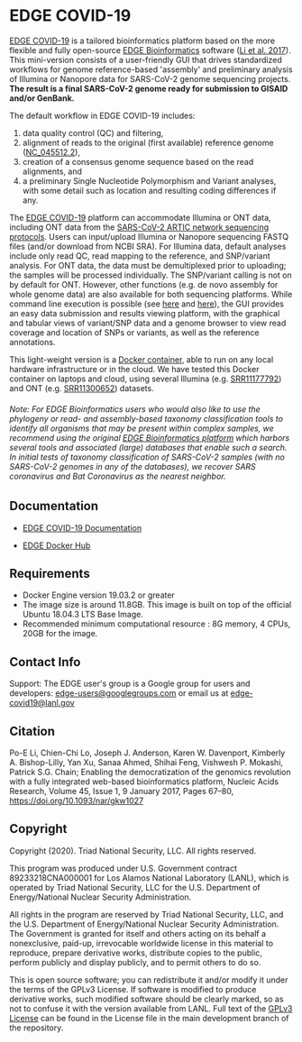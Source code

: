 # EDGE COVID-19

[EDGE COVID-19](https://edge-covid19.edgebioinformatics.org/) is a tailored bioinformatics platform based on the more flexible and fully open-source <a href="https://edgebioinformatics.org" target="_new">EDGE Bioinformatics</a> software (<a href="https://doi.org/10.1093/nar/gkw1027" target="_new">Li et al. 2017</a>). This mini-version consists of a user-friendly GUI that drives standardized workflows for genome reference-based 'assembly' and preliminary analysis of Illumina or Nanopore data for SARS-CoV-2 genome sequencing projects. <b>The result is a final SARS-CoV-2 genome ready for submission to GISAID and/or GenBank.</b>

The default workflow in EDGE COVID-19 includes:
                <ol>
                        <li> data quality control (QC) and filtering,</li>
                        <li> alignment of reads to the original (first available) reference genome (<a href="https://www.ncbi.nlm.nih.gov/nuccore/NC_045512.2/" target="_new">NC_045512.2</a>),</li>
                        <li> creation of a consensus genome sequence based on the read alignments, and </li>
                        <li> a preliminary Single Nucleotide Polymorphism and Variant analyses, with some detail such as location and resulting coding differences if any. </li>
                </ol>

The [EDGE COVID-19](https://edge-covid19.edgebioinformatics.org/) platform can accommodate Illumina or ONT data, including ONT data from the <a href="https://artic.network/ncov-2019" target="_new">SARS-CoV-2 ARTIC network sequencing protocols</a>. Users can input/upload Illumina or Nanopore sequencing FASTQ files (and/or download from NCBI SRA). For Illumina data, default analyses include only read QC, read mapping to the reference, and SNP/variant analysis. For ONT data, the data must be demultiplexed prior to uploading; the samples will be processed individually.  The SNP/variant calling is not on by default for ONT. However, other functions (e.g. de novo assembly for whole genome data) are also available for both sequencing platforms.  While command line execution is possible (see <a href="https://github.com/LANL-Bioinformatics/EDGE/tree/SARS-CoV2" target="_new">here</a> and <a href="https://gitlab.com/chienchi/reference-based_assembly" target="_new">here</a>), the GUI provides an easy data submission and results viewing platform, with the graphical and tabular views of variant/SNP data and a genome browser to view read coverage and location of SNPs or variants, as well as the reference annotations.

This light-weight version is a <a href="https://hub.docker.com/r/bioedge/edge-covid19" target="_new">Docker container</a>, able to run on any local hardware infrastructure or in the cloud. We have tested this Docker container on laptops and cloud, using several Illumina (e.g. <a href="https://trace.ncbi.nlm.nih.gov/Traces/study/?acc=SRR11177792" target="_new">SRR11177792</a>) and ONT (e.g. <a href="https://trace.ncbi.nlm.nih.gov/Traces/study/?acc=SRR11300652" target="_new">SRR11300652</a>) datasets.
 
###### Note: For EDGE Bioinformatics users who would also like to use the phylogeny or read- and assembly-based taxonomy classification tools to identify all organisms that may be present within complex samples, we recommend using the original <a href="https://edgebioinformatics.org" target="_new">EDGE Bioinformatics platform</a> which harbors several tools and associated (large) databases that enable such a search. <em>In initial tests of taxonomy classification of SARS-CoV-2 samples (with no SARS-CoV-2 genomes in any of the databases), we recover SARS coronavirus and Bat Coronavirus as the nearest neighbor.</em> 

## Documentation
	
* [EDGE COVID-19 Documentation](https://github.com/LANL-Bioinformatics/EDGE/blob/SARS-CoV2/edge_ui/docs/EDGE_COVID-19_guide.pdf)

* [EDGE Docker Hub](https://hub.docker.com/r/bioedge/edge-covid19)

## Requirements

* Docker Engine version 19.03.2 or greater
* The image size is around 11.8GB. This image is built on top of the official Ubuntu 18.04.3 LTS Base Image.
* Recommended minimum computational resource : 8G memory, 4 CPUs, 20GB for the image.   

## Contact Info
Support: The EDGE user's group is a Google group for users and developers: [edge-users@googlegroups.com](mailto:edge-users@googlegroups.com) or email us at edge-covid19@lanl.gov

## Citation

Po-E Li, Chien-Chi Lo, Joseph J. Anderson, Karen W. Davenport, Kimberly A. Bishop-Lilly, Yan Xu, Sanaa Ahmed, Shihai Feng, Vishwesh P. Mokashi, Patrick S.G. Chain; Enabling the democratization of the genomics revolution with a fully integrated web-based bioinformatics platform, Nucleic Acids Research, Volume 45, Issue 1, 9 January 2017, Pages 67–80, https://doi.org/10.1093/nar/gkw1027

## Copyright

Copyright (2020).  Triad National Security, LLC. All rights reserved.
 
This program was produced under U.S. Government contract 89233218CNA000001 for Los Alamos National 
Laboratory (LANL), which is operated by Triad National Security, LLC for the U.S. Department of Energy/National 
Nuclear Security Administration.
 
All rights in the program are reserved by Triad National Security, LLC, and the U.S. Department of Energy/National 
Nuclear Security Administration. The Government is granted for itself and others acting on its behalf a nonexclusive, 
paid-up, irrevocable worldwide license in this material to reproduce, prepare derivative works, distribute copies to 
the public, perform publicly and display publicly, and to permit others to do so.

This is open source software; you can redistribute it and/or modify it under the terms of the GPLv3 License. If software 
is modified to produce derivative works, such modified software should be clearly marked, so as not to confuse it with 
the version available from LANL. Full text of the [GPLv3 License](https://github.com/LANL-Bioinformatics/edge/blob/master/LICENSE) can be found in the License file in the main development 
branch of the repository.
